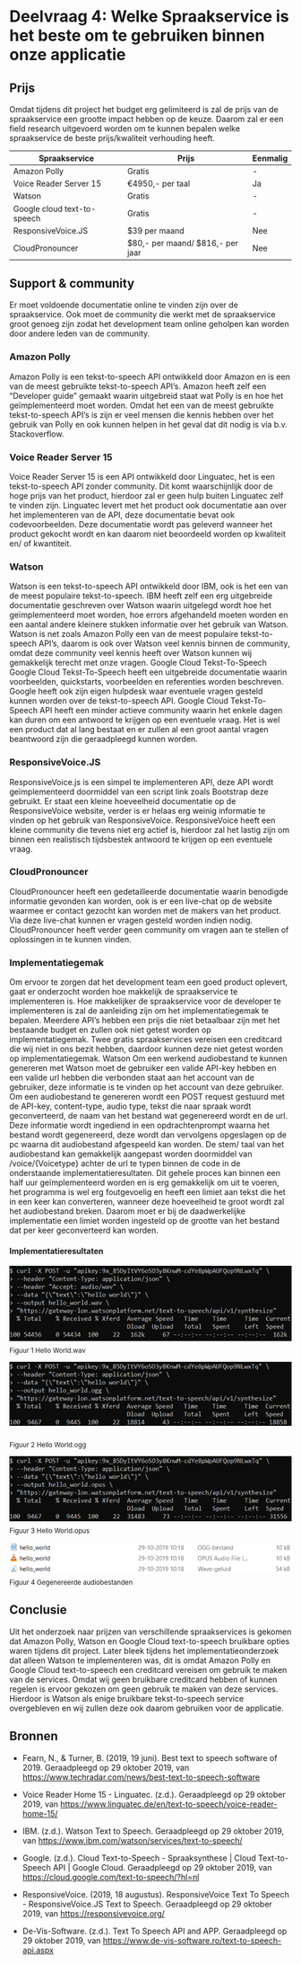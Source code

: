 # Deelvraag 4: Welke Spraakservice is het beste om te gebruiken binnen onze applicatie 

## Prijs
Omdat tijdens dit project het budget erg gelimiteerd is zal de prijs van de spraakservice een grootte impact hebben op de keuze. Daarom zal er een field research uitgevoerd worden om te kunnen bepalen welke spraakservice de beste prijs/kwaliteit verhouding heeft.

| Spraakservice               | Prijs                            | Eenmalig |
| --------------------------- | -------------------------------- | -------- |
| Amazon Polly                | Gratis                           | -        |
| Voice Reader Server 15      | €4950,- per taal                 | Ja       |
| Watson                      | Gratis                           | -        |
| Google cloud text-to-speech | Gratis	                          | -        |
| ResponsiveVoice.JS          | $39 per maand	                   | Nee      |
| CloudPronouncer             | $80,- per maand/ $816,- per jaar | Nee      |


## Support & community
Er moet voldoende documentatie online te vinden zijn over de spraakservice. Ook moet de community die werkt met de spraakservice groot genoeg zijn zodat het development team online geholpen kan worden door andere leden van de community.

### Amazon Polly
Amazon Polly is een tekst-to-speech API ontwikkeld door Amazon en is een van de meest gebruikte tekst-to-speech API’s. Amazon heeft zelf een “Developer guide” gemaakt waarin uitgebreid staat wat Polly is en hoe het geïmplementeerd moet worden.
Omdat het een van de meest gebruikte tekst-to-speech API’s is zijn er veel mensen die kennis hebben over het gebruik van Polly en ook kunnen helpen in het geval dat dit nodig is via b.v. Stackoverflow.

### Voice Reader Server 15
Voice Reader Server 15 is een API ontwikkeld door Linguatec, het is een tekst-to-speech API zonder community. Dit komt waarschijnlijk door de hoge prijs van het product, hierdoor zal er geen hulp buiten Linguatec zelf te vinden zijn. Linguatec levert met het product ook documentatie aan over het implementeren van de API, deze documentatie bevat ook codevoorbeelden. Deze documentatie wordt pas geleverd wanneer het product gekocht wordt en kan daarom niet beoordeeld worden op kwaliteit en/ of kwantiteit. 

### Watson
Watson is een tekst-to-speech API ontwikkeld door IBM, ook is het een van de meest populaire tekst-to-speech. IBM heeft zelf een erg uitgebreide documentatie geschreven over Watson waarin uitgelegd wordt hoe het geïmplementeerd moet worden, hoe errors afgehandeld moeten worden en een aantal andere kleinere stukken informatie over het gebruik van Watson.
Watson is net zoals Amazon Polly een van de meest populaire tekst-to-speech API’s, daarom is ook over Watson veel kennis binnen de community, omdat deze community veel kennis heeft over Watson kunnen wij gemakkelijk terecht met onze vragen.
Google Cloud Tekst-To-Speech 
Google Cloud Tekst-To-Speech heeft een uitgebreide documentatie waarin voorbeelden, quickstarts, voorbeelden en referenties worden beschreven. Google heeft ook zijn eigen hulpdesk waar eventuele vragen gesteld kunnen worden over de tekst-to-speech API.
Google Cloud Tekst-To-Speech API heeft een minder actieve community waarin het enkele dagen kan duren om een antwoord te krijgen op een eventuele vraag. Het is wel een product dat al lang bestaat en er zullen al een groot aantal vragen beantwoord zijn die geraadpleegd kunnen worden.

### ResponsiveVoice.JS 	
ResponsiveVoice.js is een simpel te implementeren API, deze API wordt geïmplementeerd doormiddel van een script link zoals Bootstrap deze gebruikt. Er staat een kleine hoeveelheid documentatie op de ResponsiveVoice website, verder is er helaas erg weinig informatie te vinden op het gebruik van ResponsiveVoice. 
ResponsiveVoice heeft een kleine community die tevens niet erg actief is, hierdoor zal het lastig zijn om binnen een realistisch tijdsbestek antwoord te krijgen op een eventuele vraag.

### CloudPronouncer
CloudPronouncer heeft een gedetailleerde documentatie waarin benodigde informatie gevonden kan worden, ook is er een live-chat op de website waarmee er contact gezocht kan worden met de makers van het product. Via deze live-chat kunnen er vragen gesteld worden indien nodig. 
CloudPronouncer heeft verder geen community om vragen aan te stellen of oplossingen in te kunnen vinden.

### Implementatiegemak
Om ervoor te zorgen dat het development team een goed product oplevert, gaat er onderzocht worden hoe makkelijk de spraakservice te implementeren is. Hoe makkelijker de spraakservice voor de developer te implementeren is zal de aanleiding zijn om het implementatiegemak te bepalen.
Meerdere API’s hebben een prijs die niet betaalbaar zijn met het bestaande budget en zullen ook niet getest worden op implementatiegemak. Twee gratis spraakservices vereisen een creditcard die wij niet in ons bezit hebben, daardoor kunnen deze niet getest worden op implementatiegemak.
Watson
Om een werkend audiobestand te kunnen genereren met Watson moet de gebruiker een valide API-key hebben en een valide url hebben die verbonden staat aan het account van de gebruiker, deze informatie is te vinden op het account van deze gebruiker. Om een audiobestand te genereren wordt een POST request gestuurd met de API-key, content-type, audio type, tekst die naar spraak wordt geconverteerd, de naam van het bestand wat gegenereerd wordt en de url. Deze informatie wordt ingediend in een opdrachtenprompt waarna het bestand wordt gegenereerd, deze wordt dan vervolgens opgeslagen op de pc waarna dit audiobestand afgespeeld kan worden. De stem/ taal van het audiobestand kan gemakkelijk aangepast worden doormiddel van /voice/{Voicetype} achter de url te typen binnen de code in de onderstaande implementatieresultaten. Dit gehele proces kan binnen een half uur geïmplementeerd worden en is erg gemakkelijk om uit te voeren, het programma is wel erg foutgevoelig en heeft een limiet aan tekst die het in een keer kan converteren, wanneer deze hoeveelheid te groot wordt zal het audiobestand breken. Daarom moet er bij de daadwerkelijke implementatie een limiet worden ingesteld op de grootte van het bestand dat per keer geconverteerd kan worden. 


#### Implementatieresultaten 
![helloworldwav](https://github.com/TimMaasGeesteranus/AangevuldeRealiteit/blob/master/docs/onderzoek/media/helloworldWav.png) 
<br><sub> Figuur 1  Hello World.wav </sub>


![helloworldogg](https://github.com/TimMaasGeesteranus/AangevuldeRealiteit/blob/master/docs/onderzoek/media/helloworldOgg.png)  
<br><sub> Figuur 2 Hello World.ogg </sub>

![helloworldopus](https://github.com/TimMaasGeesteranus/AangevuldeRealiteit/blob/master/docs/onderzoek/media/helloworldOpus.png) 
<br><sub> Figuur 3 Hello World.opus </sub>

![helloworldresult](https://github.com/TimMaasGeesteranus/AangevuldeRealiteit/blob/master/docs/onderzoek/media/helloworldResult.png)
<br><sub> Figuur 4 Gegenereerde audiobestanden </sub>

## Conclusie
Uit het onderzoek naar prijzen van verschillende spraakservices is gekomen dat Amazon Polly, Watson en Google Cloud text-to-speech bruikbare opties waren tijdens dit project. Later bleek tijdens het implementatieonderzoek dat alleen Watson te implementeren was, dit is omdat Amazon Polly en Google Cloud text-to-speech een creditcard vereisen om gebruik te maken van de services. Omdat wij geen bruikbare creditcard hebben of kunnen regelen is ervoor gekozen om geen gebruik te maken van deze services. Hierdoor is Watson als enige bruikbare tekst-to-speech service overgebleven en wij zullen deze ook daarom gebruiken voor de applicatie.

## Bronnen
* Fearn, N., & Turner, B. (2019, 19 juni). Best text to speech software of 2019. Geraadpleegd op 29 oktober 2019, van https://www.techradar.com/news/best-text-to-speech-software

* Voice Reader Home 15 - Linguatec. (z.d.). Geraadpleegd op 29 oktober 2019, van https://www.linguatec.de/en/text-to-speech/voice-reader-home-15/

* IBM. (z.d.). Watson Text to Speech. Geraadpleegd op 29 oktober 2019, van https://www.ibm.com/watson/services/text-to-speech/

* Google. (z.d.). Cloud Text-to-Speech - Spraaksynthese | Cloud Text-to-Speech API | Google Cloud. Geraadpleegd op 29 oktober 2019, van https://cloud.google.com/text-to-speech/?hl=nl

* ResponsiveVoice. (2019, 18 augustus). ResponsiveVoice Text To Speech - ResponsiveVoice.JS Text to Speech. Geraadpleegd op 29 oktober 2019, van https://responsivevoice.org/

* De-Vis-Software. (z.d.). Text To Speech API and APP. Geraadpleegd op 29 oktober 2019, van https://www.de-vis-software.ro/text-to-speech-api.aspx





